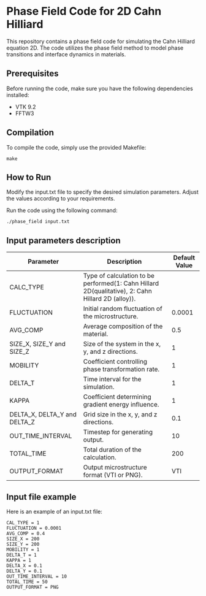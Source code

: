 # Phase Field Code for 2D Cahn Hilliard

This repository contains a phase field code for simulating the Cahn Hilliard equation 2D. The code utilizes the phase field method to model phase transitions and interface dynamics in materials.


## Prerequisites

Before running the code, make sure you have the following dependencies installed:

- VTK 9.2
- FFTW3

## Compilation

To compile the code, simply use the provided Makefile:

```
make
```

## How to Run
Modify the input.txt file to specify the desired simulation parameters. Adjust the values according to your requirements.

Run the code using the following command:
```
./phase_field input.txt
```


## Input parameters description

| Parameter | Description | Default Value |
| --------- | ----------- | ---------------- |
| CALC_TYPE | Type of calculation to be performed(1: Cahn Hillard 2D(qualitative), 2: Cahn Hillard 2D (alloy)). | |
| FLUCTUATION | Initial random fluctuation of the microstructure. | 0.0001 |
| AVG_COMP |Average composition of the material. | 0.5 |
| SIZE_X, SIZE_Y and SIZE_Z | Size of the system in the x, y, and z directions. | 1 |
| MOBILITY | Coefficient controlling phase transformation rate. | 1 |
| DELTA_T | Time interval for the simulation. | 1 |
| KAPPA | Coefficient determining gradient energy influence. | 1 |
| DELTA_X, DELTA_Y and DELTA_Z | Grid size in the x, y, and z directions. | 0.1 |
| OUT_TIME_INTERVAL | Timestep for generating output. | 10 |
| TOTAL_TIME | Total duration of the calculation. | 200 |
| OUTPUT_FORMAT | Output microstructure format (VTI or PNG). | VTI |


## Input file example
Here is an example of an input.txt file:

```
CAL_TYPE = 1
FLUCTUATION = 0.0001
AVG_COMP = 0.4
SIZE_X = 200
SIZE_Y = 200
MOBILITY = 1 
DELTA_T = 1
KAPPA = 1
DELTA_X = 0.1
DELTA_Y = 0.1
OUT_TIME_INTERVAL = 10
TOTAL_TIME = 50
OUTPUT_FORMAT = PNG
```
